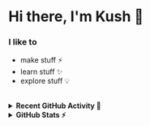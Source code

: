 # Hi there, I'm Kush 👋

### I like to
- make stuff ⚡
- learn stuff ✨
- explore stuff 💡

<br>
<details>
  <summary><b>Recent GitHub Activity 🚀</b></summary>
  <br>

<!--START_SECTION:activity-->
1. 🎉 Merged PR [#93](https://github.com/melody-bot/Melody/pull/93) in [melody-bot/Melody](https://github.com/melody-bot/Melody)
2. ❌ Closed PR [#88](https://github.com/melody-bot/Melody/pull/88) in [melody-bot/Melody](https://github.com/melody-bot/Melody)
3. ❌ Closed PR [#87](https://github.com/melody-bot/Melody/pull/87) in [melody-bot/Melody](https://github.com/melody-bot/Melody)
4. 🎉 Merged PR [#89](https://github.com/melody-bot/Melody/pull/89) in [melody-bot/Melody](https://github.com/melody-bot/Melody)
5. ❌ Closed PR [#81](https://github.com/melody-bot/Melody/pull/81) in [melody-bot/Melody](https://github.com/melody-bot/Melody)
<!--END_SECTION:activity-->
<br>
</details>

<details>
  <summary><b>GitHub Stats ⚡</b></summary>
  <br>
  <img align="left" alt="git-kush's GitHub Stats" src="https://github-readme-stats.vercel.app/api?username=git-kush&show_icons=true&hide_border=true&theme=dark" />

</details>
<br>
